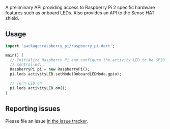 A preliminary API providing access to Raspberry Pi 2 specific hardware features
such as onboard LEDs. Also provides an API to the Sense HAT shield.

Usage
-----

```dart
import 'package:raspberry_pi/raspberry_pi.dart';

main() {
  // Initialize Raspberry Pi and configure the activity LED to be GPIO
  // controlled.
  RaspberryPi pi = new RaspberryPi();
  pi.leds.activityLED.setMode(OnboardLEDMode.gpio);

  // Turn LED on
  pi.leds.activityLED.on();
}
```

Reporting issues
----------------

Please file an issue [in the issue tracker](https://github.com/dart-lang/fletch/issues/new?title=Add%20title&labels=Area-Package&body=%3Cissue%20description%3E%0A%3Crepro%20steps%3E%0A%3Cexpected%20outcome%3E%0A%3Cactual%20outcome%3E).
